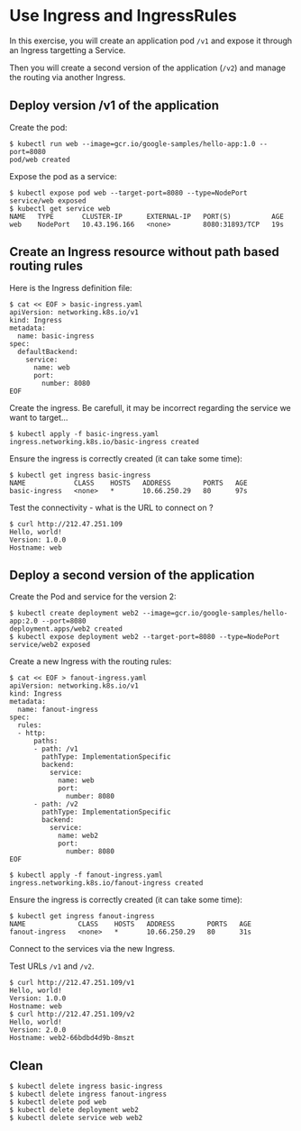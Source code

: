 # Use Ingress and IngressRules

In this exercise, you will create an application pod `/v1` and expose it through an Ingress targetting a Service.

Then you will create a second version of the application (`/v2`) and manage the routing via another Ingress.

## Deploy version /v1 of the application

Create the pod:
```console
$ kubectl run web --image=gcr.io/google-samples/hello-app:1.0 --port=8080
pod/web created
```

Expose the pod as a service:
```console
$ kubectl expose pod web --target-port=8080 --type=NodePort
service/web exposed
$ kubectl get service web
NAME   TYPE       CLUSTER-IP      EXTERNAL-IP   PORT(S)          AGE
web    NodePort   10.43.196.166   <none>        8080:31893/TCP   19s
```

## Create an Ingress resource without path based routing rules

Here is the Ingress definition file:
```console
$ cat << EOF > basic-ingress.yaml
apiVersion: networking.k8s.io/v1
kind: Ingress
metadata:
  name: basic-ingress
spec:
  defaultBackend:
    service:
      name: web
      port:
        number: 8080
EOF
```

Create the ingress. Be carefull, it may be incorrect regarding the service we want to target...
```console
$ kubectl apply -f basic-ingress.yaml
ingress.networking.k8s.io/basic-ingress created
```

Ensure the ingress is correctly created (it can take some time):
```console
$ kubectl get ingress basic-ingress
NAME            CLASS    HOSTS   ADDRESS        PORTS   AGE
basic-ingress   <none>   *       10.66.250.29   80      97s
```

Test the connectivity - what is the URL to connect on ?
```console
$ curl http://212.47.251.109     
Hello, world!
Version: 1.0.0
Hostname: web
```

## Deploy a second version of the application

Create the Pod and service for the version 2:
```console
$ kubectl create deployment web2 --image=gcr.io/google-samples/hello-app:2.0 --port=8080
deployment.apps/web2 created
$ kubectl expose deployment web2 --target-port=8080 --type=NodePort
service/web2 exposed
```

Create a new Ingress with the routing rules:
```console
$ cat << EOF > fanout-ingress.yaml
apiVersion: networking.k8s.io/v1
kind: Ingress
metadata:
  name: fanout-ingress
spec:
  rules:
  - http:
      paths:
      - path: /v1
        pathType: ImplementationSpecific
        backend:
          service:
            name: web
            port:
              number: 8080
      - path: /v2
        pathType: ImplementationSpecific
        backend:
          service:
            name: web2
            port:
              number: 8080
EOF
```

```console
$ kubectl apply -f fanout-ingress.yaml
ingress.networking.k8s.io/fanout-ingress created
```

Ensure the ingress is correctly created (it can take some time):

```console
$ kubectl get ingress fanout-ingress
NAME             CLASS    HOSTS   ADDRESS        PORTS   AGE
fanout-ingress   <none>   *       10.66.250.29   80      31s
```

Connect to the services via the new Ingress.

Test URLs `/v1` and `/v2`.
```console
$ curl http://212.47.251.109/v1
Hello, world!
Version: 1.0.0
Hostname: web
$ curl http://212.47.251.109/v2
Hello, world!
Version: 2.0.0
Hostname: web2-66bdbd4d9b-8mszt
```

## Clean
```console
$ kubectl delete ingress basic-ingress
$ kubectl delete ingress fanout-ingress
$ kubectl delete pod web
$ kubectl delete deployment web2
$ kubectl delete service web web2
```

